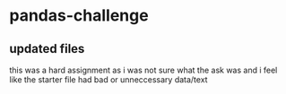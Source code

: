 # pandas-challenge

## updated files
this was a hard assignment as i was not sure what the ask was and i feel like the starter file had bad or unneccessary data/text
